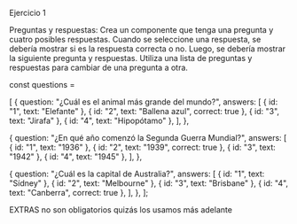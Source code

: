 Ejercicio 1

Preguntas y respuestas: Crea un componente que tenga una pregunta y cuatro posibles respuestas. Cuando se seleccione una respuesta, se debería mostrar si es la respuesta correcta o no. Luego, se debería mostrar la siguiente pregunta y respuestas. Utiliza una lista de preguntas y respuestas para cambiar de una pregunta a otra.

const questions = 

[ { question: 
"¿Cuál es el animal más grande del mundo?", 
answers: [ 
    { id: "1", text: "Elefante" }, 
    { id: "2", text: "Ballena azul", correct: true }, 
    { id: "3", text: "Jirafa" }, 
    { id: "4", text: "Hipopótamo" }, ], }, 
    
{ question:
 "¿En qué año comenzó la Segunda Guerra Mundial?", answers: [ { id: "1", text: "1936" }, { id: "2", text: "1939", correct: true }, 
    { id: "3", text: "1942" }, 
    { id: "4", text: "1945" }, ], }, 
    
{ question:
 "¿Cuál es la capital de Australia?", answers: [ 
    { id: "1", text: "Sídney" }, 
    { id: "2", text: "Melbourne" }, 
    { id: "3", text: "Brisbane" }, 
    { id: "4", text: "Canberra", correct: true }, 
    ], 
    }, 
    ];

EXTRAS
no son obligatorios quizás los usamos más adelante